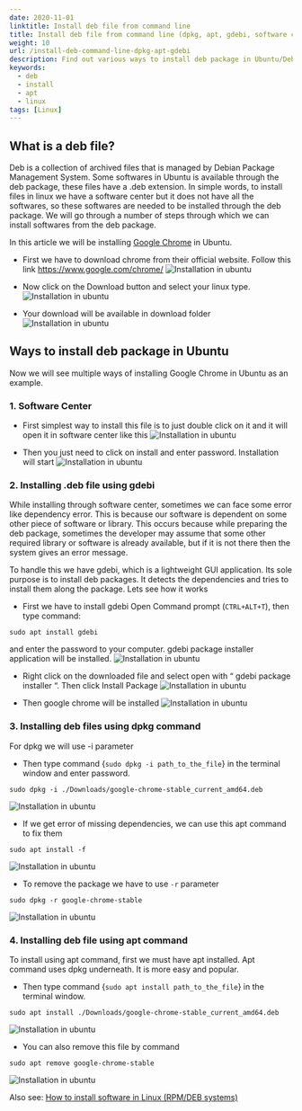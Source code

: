 ```yaml
---
date: 2020-11-01
linktitle: Install deb file from command line
title: Install deb file from command line (dpkg, apt, gdebi, software center)
weight: 10
url: /install-deb-command-line-dpkg-apt-gdebi
description: Find out various ways to install deb package in Ubuntu/Debian using dkpg, apt, gdebi, eddy or software center.
keywords:
  - deb
  - install
  - apt
  - linux
tags: [Linux]  
---
```

<meta property="og:image" content="https://tutswiki.com/images/DSA/radix-sort-example-array-1.png"/>
<meta name="twitter:card" content="summary" />
<meta name="twitter:title" content="Install deb file from command line in Ubuntu" />
<meta name=”twitter:description” content="Find out various ways to install deb package in Ubuntu/Debian using dkpg, apt, gdebi, eddy or software center." />

## What is a deb file?
Deb is a collection of archived files that is managed by Debian Package Management System. Some softwares in Ubuntu is available through the deb package, these files have a .deb extension. In simple words, to install files in linux we have a software center but it does not have all the softwares, so these softwares are needed to be installed through the deb package. We will go through a number of steps through which we can install softwares from the deb package.

In this article we will be installing [Google Chrome](https://www.google.com/chrome/) in Ubuntu.

- First we have to download chrome from their official website. Follow this link https://www.google.com/chrome/
![Installation in ubuntu](/images/blog/deb_1.png "download")

- Now click on the Download button and select your linux type.
![Installation in ubuntu](/images/blog/deb_2.png "download-start")

- Your download will be available in download folder
![Installation in ubuntu](/images/blog/deb_3.png "folder")

## Ways to install deb package in Ubuntu
Now we will see multiple ways of installing Google Chrome in Ubuntu as an example.

<script async src="https://pagead2.googlesyndication.com/pagead/js/adsbygoogle.js"></script>
<ins class="adsbygoogle"
     style="display:block; text-align:center;"
     data-ad-layout="in-article"
     data-ad-format="fluid"
     data-ad-client="ca-pub-9878675755379402"
     data-ad-slot="5842766387"></ins>
<script>
     (adsbygoogle = window.adsbygoogle || []).push({});
</script>

### 1. Software Center
- First simplest way to install this file is to just double click on it and it will open it in software center like this
![Installation in ubuntu](/images/blog/deb_4.png "software-center")

- Then you just need to click on install and enter password. Installation will start 
![Installation in ubuntu](/images/blog/deb_5.png "install-start")

### 2. Installing .deb file using gdebi
While installing through software center, sometimes we can face some error like dependency error. This is because our software is dependent on some other piece of software or library. This occurs because while preparing the deb package, sometimes the developer may assume that some other required library or software is already available, but if it is not there then the system gives an error message.

To handle this we have gdebi, which is a lightweight GUI application. Its sole purpose is to install deb packages. It detects the dependencies and tries to install them along the package. Lets see how it works 

- First we have to install gdebi
Open Command prompt (`CTRL+ALT+T`), then type command:
```console
sudo apt install gdebi
```
and enter the password to your computer. gdebi package installer application will be installed.
![Installation in ubuntu](/images/blog/deb_6.png "gdebi")

- Right click on the downloaded file and select open with “ gdebi package installer “. Then click Install Package
![Installation in ubuntu](/images/blog/deb_7.png "install")

- Then google chrome will be installed
![Installation in ubuntu](/images/blog/deb_8.png "install-google")

### 3. Installing deb files using dpkg command
For dpkg we will use -i parameter

- Then type command {`sudo dpkg -i path_to_the_file`} in the terminal window and enter password.
```console
sudo dpkg -i ./Downloads/google-chrome-stable_current_amd64.deb 
```
![Installation in ubuntu](/images/blog/deb_11.png "install-through-dpkg")

- If we get error of missing dependencies, we can use this apt command to fix them
```console
sudo apt install -f
```
![Installation in ubuntu](/images/blog/deb_12.png "fix")

- To remove the package we have to use `-r` parameter
```console
sudo dpkg -r google-chrome-stable
```
![Installation in ubuntu](/images/blog/deb_13.png "remove")

### 4. Installing deb file using apt command
To install using apt command, first we must have apt installed. Apt command uses dpkg underneath. It is more easy and popular.

- Then type command {`sudo apt install path_to_the_file`} in the terminal window.
```console
sudo apt install ./Downloads/google-chrome-stable_current_amd64.deb 
```
![Installation in ubuntu](/images/blog/deb_9.png "install-through-apt")

- You can also remove this file by command
```console
sudo apt remove google-chrome-stable
```
![Installation in ubuntu](/images/blog/deb_10.png "remove-through-apt")

Also see: [How to install software in Linux (RPM/DEB systems)](/install-software-linux-yum-rpm-apt-dpkg/)
